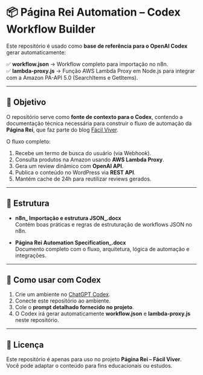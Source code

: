 # 📦 Página Rei Automation – Codex Workflow Builder

Este repositório é usado como **base de referência para o OpenAI Codex** gerar automaticamente:

✅ **workflow.json** → Workflow completo para importação no n8n.  
✅ **lambda-proxy.js** → Função AWS Lambda Proxy em Node.js para integrar com a Amazon PA-API 5.0 (SearchItems e GetItems).

---

## 📌 Objetivo

O repositório serve como **fonte de contexto para o Codex**, contendo a documentação técnica necessária para construir o fluxo de automação da **Página Rei**, que faz parte do blog [Fácil Viver](https://facilviver.com).

O fluxo completo:

1. Recebe um termo de busca do usuário (via Webhook).
2. Consulta produtos na Amazon usando **AWS Lambda Proxy**.
3. Gera um review dinâmico com **OpenAI API**.
4. Publica o conteúdo no WordPress via **REST API**.
5. Mantém cache de 24h para reutilizar reviews gerados.

---

## 📂 Estrutura

- **n8n_ Importação e estrutura JSON_.docx**  
  Contém boas práticas e regras de estruturação de workflows JSON no n8n.

- **Página Rei Automation Specification_.docx**  
  Documento completo com o fluxo, arquitetura, lógica de automação e integrações.

---

## 🚀 Como usar com Codex

1. Crie um ambiente no [ChatGPT Codex](https://chatgpt.com/codex).  
2. Conecte este repositório ao ambiente.  
3. Cole o **prompt detalhado fornecido no projeto**.  
4. O Codex irá gerar automaticamente **workflow.json** e **lambda-proxy.js** neste repositório.

---

## 📜 Licença

Este repositório é apenas para uso no projeto **Página Rei – Fácil Viver**.  
Você pode adaptar o conteúdo para fins educacionais ou estudos.

